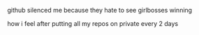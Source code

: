 github silenced me because they hate to see girlbosses winning

how i feel after putting all my repos on private every 2 days
